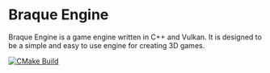 # Braque Engine

Braque Engine is a game engine written in C++ and Vulkan. It is designed to be a simple and easy to use engine for creating 3D games.

[![CMake Build](https://github.com/rfdickerson/braque/actions/workflows/build.yml/badge.svg)](https://github.com/rfdickerson/braque/actions/workflows/build.yml)
